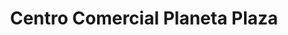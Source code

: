 ---
title: "Centro Comercial Planeta Plaza"
url: /planeta-rica/centro-comercial-planeta-plaza/
shop: centro comercial
---